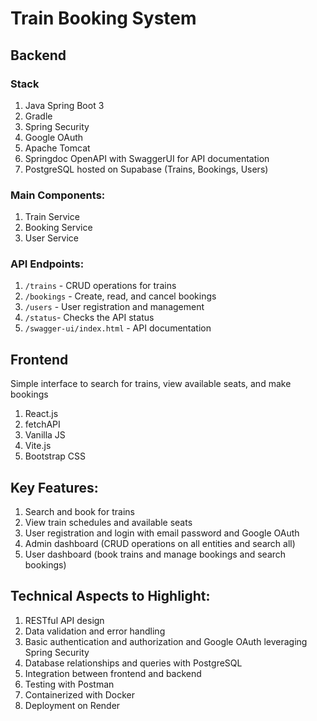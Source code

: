 # Train Booking System

## Backend
### Stack
1. Java Spring Boot 3
2. Gradle
3. Spring Security
4. Google OAuth
5. Apache Tomcat
6. Springdoc OpenAPI with SwaggerUI for API documentation
7. PostgreSQL hosted on Supabase (Trains, Bookings, Users)

### Main Components:
1. Train Service
3. Booking Service
4. User Service

### API Endpoints:
1. `/trains` - CRUD operations for trains
3. `/bookings` - Create, read, and cancel bookings
4. `/users` - User registration and management
5. `/status`- Checks the API status
6. `/swagger-ui/index.html` - API documentation

## Frontend
Simple interface to search for trains, view available seats, and make bookings
1. React.js
2. fetchAPI
2. Vanilla JS
3. Vite.js
4. Bootstrap CSS

## Key Features:
1. Search and book for trains
2. View train schedules and available seats
4. User registration and login with email password and Google OAuth
5. Admin dashboard (CRUD operations on all entities and search all)
6. User dashboard (book trains and manage bookings and search bookings)

## Technical Aspects to Highlight:
1. RESTful API design
2. Data validation and error handling
3. Basic authentication and authorization and Google OAuth leveraging Spring Security
4. Database relationships and queries with PostgreSQL
5. Integration between frontend and backend
6. Testing with Postman 
7. Containerized with Docker 
8. Deployment on Render
